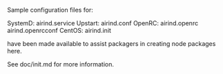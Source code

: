 Sample configuration files for:

SystemD: airind.service
Upstart: airind.conf
OpenRC:  airind.openrc
         airind.openrcconf
CentOS:  airind.init

have been made available to assist packagers in creating node packages here.

See doc/init.md for more information.
